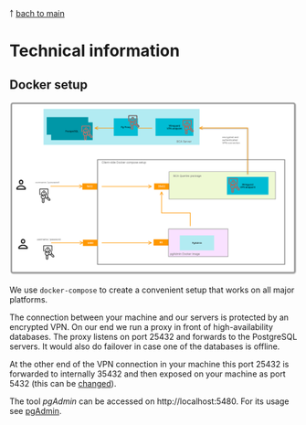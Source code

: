 ￪ [bach to main](00_main.md)


# Technical information

## Docker setup

![BCA Queries Docker setup](docs/images/BCA%20Queries%20Docker%20images%20setup.png)

We use `docker-compose` to create a convenient setup that works on all major platforms. 

The connection between your machine and our servers is protected by an encrypted VPN. On our end we run a proxy in front of high-availability databases. The proxy listens on port 25432 and forwards to the PostgreSQL servers. It would also do failover in case one of the databases is offline.

At the other end of the VPN connection in your machine this port 25432 is forwarded to internally 35432 and then exposed on your machine as port 5432 (this can be [changed](31_port_change.md)).

The tool _pgAdmin_ can be accessed on http://localhost:5480. For its usage see [pgAdmin](10_use_pgadmin.md).
